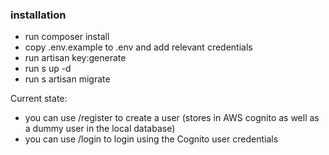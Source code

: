 ### installation

- run composer install
- copy .env.example to .env and add relevant credentials
- run artisan key:generate  
- run s up -d
- run s artisan migrate


Current state:
- you can use /register to create a user (stores in AWS cognito as well as a dummy user in the local database)
- you can use /login to login using the Cognito user credentials
